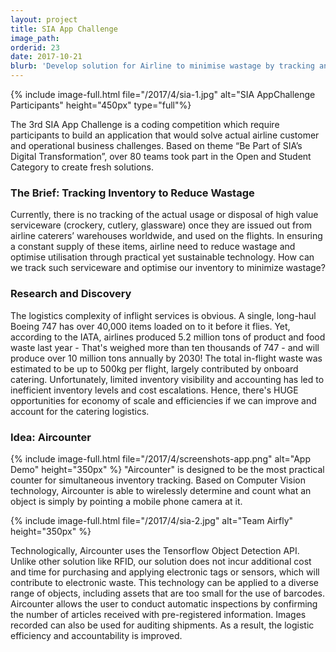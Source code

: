 ```yaml
---
layout: project
title: SIA App Challenge
image_path: 
orderid: 23
date: 2017-10-21
blurb: 'Develop solution for Airline to minimise wastage by tracking and optimising serviceware inventory'
---
```

{% include image-full.html file="/2017/4/sia-1.jpg" alt="SIA AppChallenge Participants" height="450px" type="full"%}
<p class='sublead'>The 3rd SIA App Challenge is a coding competition which require participants to build an application that would solve actual airline customer and operational business challenges. Based on theme “Be Part of SIA’s Digital Transformation”, over 80 teams took part in the Open and Student Category to create fresh solutions.</p> 
<!--more-->

### The Brief: Tracking Inventory to Reduce Wastage
Currently, there is no tracking of the actual usage or disposal of high value serviceware (crockery, cutlery, glassware) once they are issued out from airline caterers’ warehouses worldwide, and used on the flights. In ensuring a constant supply of these items, airline need to reduce wastage and optimise utilisation through practical yet sustainable technology. How can we track such serviceware and optimise our inventory to minimize wastage?

### Research and Discovery
The logistics complexity of inflight services is obvious. A single, long-haul Boeing 747 has over 40,000 items loaded on to it before it flies. Yet, according to the IATA, airlines produced 5.2 million tons of product and food waste last year - That's weighed more than ten thousands of 747 - and will produce over 10 million tons annually by 2030! The total in-flight waste was estimated to be up to 500kg per flight, largely contributed by onboard catering. Unfortunately, limited  inventory visibility and accounting has led to inefficient inventory levels and cost escalations. Hence, there's HUGE opportunities for economy of scale and efficiencies if we can improve and account for the catering logistics. 

### Idea: Aircounter
{% include image-full.html file="/2017/4/screenshots-app.png" alt="App Demo" height="350px" %}
"Aircounter" is designed to be the most practical counter for simultaneous inventory tracking. Based on Computer Vision technology, Aircounter is able to wirelessly determine and count what an object is simply by pointing a mobile phone camera at it. 

{% include image-full.html file="/2017/4/sia-2.jpg" alt="Team Airfly" height="350px" %}

Technologically, Aircounter uses the Tensorflow Object Detection API. Unlike other solution like RFID, our solution does not incur additional cost and time for purchasing and applying electronic tags or sensors, which will contribute to electronic waste. This technology can be applied to a diverse range of objects, including assets that are too small for the use of barcodes. Aircounter allows the user to conduct automatic inspections by confirming the number of articles received with pre-registered information. Images recorded can also be used for auditing shipments. As a result, the logistic efficiency and accountability is improved.


